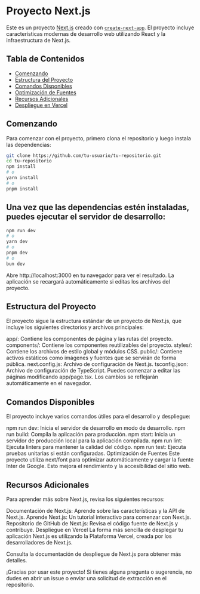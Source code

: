 # Proyecto Next.js

Este es un proyecto [Next.js](https://nextjs.org/) creado con [`create-next-app`](https://github.com/vercel/next.js/tree/canary/packages/create-next-app). El proyecto incluye características modernas de desarrollo web utilizando React y la infraestructura de Next.js.

## Tabla de Contenidos

- [Comenzando](#comenzando)
- [Estructura del Proyecto](#estructura-del-proyecto)
- [Comandos Disponibles](#comandos-disponibles)
- [Optimización de Fuentes](#optimización-de-fuentes)
- [Recursos Adicionales](#recursos-adicionales)
- [Despliegue en Vercel](#despliegue-en-vercel)

## Comenzando

Para comenzar con el proyecto, primero clona el repositorio y luego instala las dependencias:

```bash
git clone https://github.com/tu-usuario/tu-repositorio.git
cd tu-repositorio
npm install
# o
yarn install
# o
pnpm install

```

## Una vez que las dependencias estén instaladas, puedes ejecutar el servidor de desarrollo:

```bash
npm run dev
# o
yarn dev
# o
pnpm dev
# o
bun dev

```

Abre http://localhost:3000 en tu navegador para ver el resultado. La aplicación se recargará automáticamente si editas los archivos del proyecto.

## Estructura del Proyecto
El proyecto sigue la estructura estándar de un proyecto de Next.js, que incluye los siguientes directorios y archivos principales:

app/: Contiene los componentes de página y las rutas del proyecto.
components/: Contiene los componentes reutilizables del proyecto.
styles/: Contiene los archivos de estilo global y módulos CSS.
public/: Contiene activos estáticos como imágenes y fuentes que se servirán de forma pública.
next.config.js: Archivo de configuración de Next.js.
tsconfig.json: Archivo de configuración de TypeScript.
Puedes comenzar a editar las páginas modificando app/page.tsx. Los cambios se reflejarán automáticamente en el navegador.

## Comandos Disponibles
El proyecto incluye varios comandos útiles para el desarrollo y despliegue:

npm run dev: Inicia el servidor de desarrollo en modo de desarrollo.
npm run build: Compila la aplicación para producción.
npm start: Inicia un servidor de producción local para la aplicación compilada.
npm run lint: Ejecuta linters para mantener la calidad del código.
npm run test: Ejecuta pruebas unitarias si están configuradas.
Optimización de Fuentes
Este proyecto utiliza next/font para optimizar automáticamente y cargar la fuente Inter de Google. Esto mejora el rendimiento y la accesibilidad del sitio web.

## Recursos Adicionales
Para aprender más sobre Next.js, revisa los siguientes recursos:

Documentación de Next.js: Aprende sobre las características y la API de Next.js.
Aprende Next.js: Un tutorial interactivo para comenzar con Next.js.
Repositorio de GitHub de Next.js: Revisa el código fuente de Next.js y contribuye.
Despliegue en Vercel
La forma más sencilla de desplegar tu aplicación Next.js es utilizando la Plataforma Vercel, creada por los desarrolladores de Next.js.

Consulta la documentación de despliegue de Next.js para obtener más detalles.

¡Gracias por usar este proyecto! Si tienes alguna pregunta o sugerencia, no dudes en abrir un issue o enviar una solicitud de extracción en el repositorio.